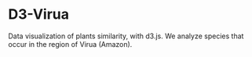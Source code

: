 # D3-Virua
Data visualization of plants similarity, with d3.js. We analyze species that occur in the region of Virua (Amazon).
